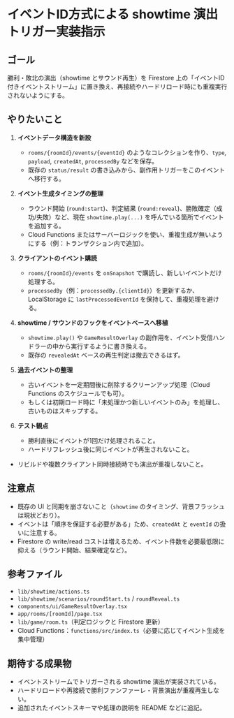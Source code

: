 # イベントID方式による showtime 演出トリガー実装指示

## ゴール
勝利・敗北の演出（showtime とサウンド再生）を Firestore 上の「イベントID付きイベントストリーム」に置き換え、再接続やハードリロード時にも重複実行されないようにする。

## やりたいこと
1. **イベントデータ構造を新設**  
   - `rooms/{roomId}/events/{eventId}` のようなコレクションを作り、`type`, `payload`, `createdAt`, `processedBy` などを保存。  
   - 既存の `status/result` の書き込みから、副作用トリガーをこのイベントへ移行する。

2. **イベント生成タイミングの整理**  
   - ラウンド開始 (`round:start`)、判定結果 (`round:reveal`)、勝敗確定（成功/失敗）など、現在 `showtime.play(...)` を呼んでいる箇所でイベントを追加する。  
   - Cloud Functions またはサーバーロジックを使い、重複生成が無いようにする（例：トランザクション内で追加）。

3. **クライアントのイベント購読**  
   - `rooms/{roomId}/events` を `onSnapshot` で購読し、新しいイベントだけ処理する。  
   - `processedBy`（例：`processedBy.{clientId}`）を更新するか、LocalStorage に `lastProcessedEventId` を保持して、重複処理を避ける。

4. **showtime / サウンドのフックをイベントベースへ移植**  
   - `showtime.play()` や `GameResultOverlay` の副作用を、イベント受信ハンドラーの中から実行するように書き換える。  
   - 既存の `revealedAt` ベースの再生判定は撤去できるはず。

5. **過去イベントの整理**  
   - 古いイベントを一定期間後に削除するクリーンアップ処理（Cloud Functions のスケジュールでも可）。  
   - もしくは初期ロード時に「未処理かつ新しいイベントのみ」を処理し、古いものはスキップする。

6. **テスト観点**  
   - 勝利直後にイベントが1回だけ処理されること。  
   - ハードリフレッシュ後に同じイベントが再生されないこと。  
  - リビルドや複数クライアント同時接続時でも演出が重複しないこと。

## 注意点
- 既存の UI と同期を崩さないこと（`showtime` のタイミング、背景フラッシュは現状どおり）。
- イベントは「順序を保証する必要がある」ため、`createdAt` と `eventId` の扱いに注意する。
- Firestore の write/read コストは増えるため、イベント件数を必要最低限に抑える（ラウンド開始、結果確定など）。

## 参考ファイル
- `lib/showtime/actions.ts`
- `lib/showtime/scenarios/roundStart.ts` / `roundReveal.ts`
- `components/ui/GameResultOverlay.tsx`
- `app/rooms/[roomId]/page.tsx`
- `lib/game/room.ts`（判定ロジックと Firestore 更新）
- Cloud Functions：`functions/src/index.ts`（必要に応じてイベント生成を集中管理）

## 期待する成果物
- イベントストリームでトリガーされる showtime 演出が実装されている。
- ハードリロードや再接続で勝利ファンファーレ・背景演出が重複再生しない。
- 追加されたイベントスキーマや処理の説明を README などに追記。

